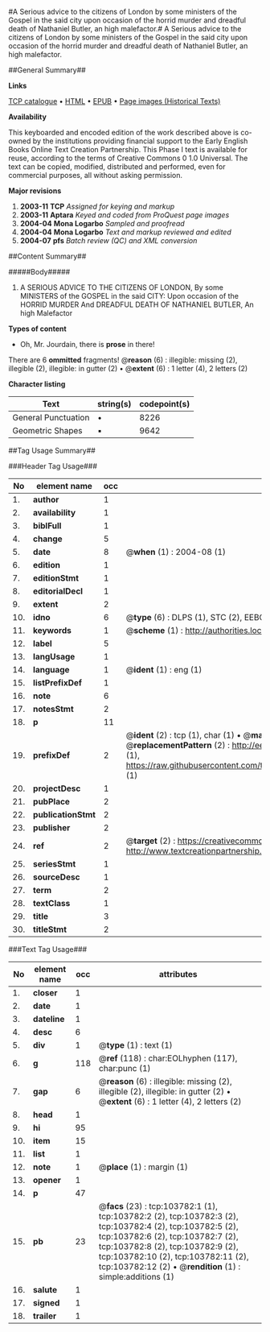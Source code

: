 #A Serious advice to the citizens of London by some ministers of the Gospel in the said city upon occasion of the horrid murder and dreadful death of Nathaniel Butler, an high malefactor.#
A Serious advice to the citizens of London by some ministers of the Gospel in the said city upon occasion of the horrid murder and dreadful death of Nathaniel Butler, an high malefactor.

##General Summary##

**Links**

[TCP catalogue](http://www.ota.ox.ac.uk/tcp/)  • 
[HTML](http://tei.it.ox.ac.uk/tcp/Texts-HTML/free/A30/A30736.html)  • 
[EPUB](http://tei.it.ox.ac.uk/tcp/Texts-EPUB/free/A30/A30736.epub) • 
[Page images (Historical Texts)](https://data.historicaltexts.jisc.ac.uk/view?pubId=eebo-15564424e&pageId=eebo-15564424e-103782-1)

**Availability**

This keyboarded and encoded edition of the
	       work described above is co-owned by the institutions
	       providing financial support to the Early English Books
	       Online Text Creation Partnership. This Phase I text is
	       available for reuse, according to the terms of Creative
	       Commons 0 1.0 Universal. The text can be copied,
	       modified, distributed and performed, even for
	       commercial purposes, all without asking permission.

**Major revisions**

1. __2003-11__ __TCP__ *Assigned for keying and markup*
1. __2003-11__ __Aptara__ *Keyed and coded from ProQuest page images*
1. __2004-04__ __Mona Logarbo__ *Sampled and proofread*
1. __2004-04__ __Mona Logarbo__ *Text and markup reviewed and edited*
1. __2004-07__ __pfs__ *Batch review (QC) and XML conversion*

##Content Summary##

#####Body#####

1. A
SERIOUS ADVICE
TO THE
CITIZENS
OF
LONDON,
By some MINISTERS of
the GOSPEL in the said
CITY:
Upon occasion of the
HORRID MURDER
And
DREADFUL DEATH
OF
NATHANIEL BUTLER,
An high Malefactor

**Types of content**

  * Oh, Mr. Jourdain, there is **prose** in there!

There are 6 **ommitted** fragments! 
 @__reason__ (6) : illegible: missing (2), illegible (2), illegible: in gutter (2)  •  @__extent__ (6) : 1 letter (4), 2 letters (2)

**Character listing**


|Text|string(s)|codepoint(s)|
|---|---|---|
|General Punctuation|•|8226|
|Geometric Shapes|▪|9642|

##Tag Usage Summary##

###Header Tag Usage###

|No|element name|occ|attributes|
|---|---|---|---|
|1.|__author__|1||
|2.|__availability__|1||
|3.|__biblFull__|1||
|4.|__change__|5||
|5.|__date__|8| @__when__ (1) : 2004-08 (1)|
|6.|__edition__|1||
|7.|__editionStmt__|1||
|8.|__editorialDecl__|1||
|9.|__extent__|2||
|10.|__idno__|6| @__type__ (6) : DLPS (1), STC (2), EEBO-CITATION (1), OCLC (1), VID (1)|
|11.|__keywords__|1| @__scheme__ (1) : http://authorities.loc.gov/ (1)|
|12.|__label__|5||
|13.|__langUsage__|1||
|14.|__language__|1| @__ident__ (1) : eng (1)|
|15.|__listPrefixDef__|1||
|16.|__note__|6||
|17.|__notesStmt__|2||
|18.|__p__|11||
|19.|__prefixDef__|2| @__ident__ (2) : tcp (1), char (1)  •  @__matchPattern__ (2) : ([0-9\-]+):([0-9IVX]+) (1), (.+) (1)  •  @__replacementPattern__ (2) : http://eebo.chadwyck.com/downloadtiff?vid=$1&page=$2 (1), https://raw.githubusercontent.com/textcreationpartnership/Texts/master/tcpchars.xml#$1 (1)|
|20.|__projectDesc__|1||
|21.|__pubPlace__|2||
|22.|__publicationStmt__|2||
|23.|__publisher__|2||
|24.|__ref__|2| @__target__ (2) : https://creativecommons.org/publicdomain/zero/1.0/ (1), http://www.textcreationpartnership.org/docs/. (1)|
|25.|__seriesStmt__|1||
|26.|__sourceDesc__|1||
|27.|__term__|2||
|28.|__textClass__|1||
|29.|__title__|3||
|30.|__titleStmt__|2||


###Text Tag Usage###

|No|element name|occ|attributes|
|---|---|---|---|
|1.|__closer__|1||
|2.|__date__|1||
|3.|__dateline__|1||
|4.|__desc__|6||
|5.|__div__|1| @__type__ (1) : text (1)|
|6.|__g__|118| @__ref__ (118) : char:EOLhyphen (117), char:punc (1)|
|7.|__gap__|6| @__reason__ (6) : illegible: missing (2), illegible (2), illegible: in gutter (2)  •  @__extent__ (6) : 1 letter (4), 2 letters (2)|
|8.|__head__|1||
|9.|__hi__|95||
|10.|__item__|15||
|11.|__list__|1||
|12.|__note__|1| @__place__ (1) : margin (1)|
|13.|__opener__|1||
|14.|__p__|47||
|15.|__pb__|23| @__facs__ (23) : tcp:103782:1 (1), tcp:103782:2 (2), tcp:103782:3 (2), tcp:103782:4 (2), tcp:103782:5 (2), tcp:103782:6 (2), tcp:103782:7 (2), tcp:103782:8 (2), tcp:103782:9 (2), tcp:103782:10 (2), tcp:103782:11 (2), tcp:103782:12 (2)  •  @__rendition__ (1) : simple:additions (1)|
|16.|__salute__|1||
|17.|__signed__|1||
|18.|__trailer__|1||
